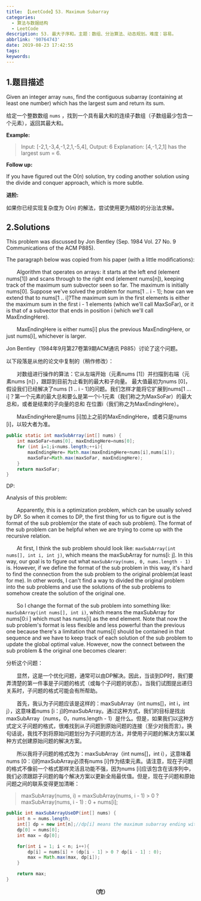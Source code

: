 ```yaml
---
title: 【LeetCode】53. Maximum Subarray
categories:
  - 算法与数据结构
  - LeetCode
description: 53. 最大子序和。主题：数组、分治算法、动态规划。难度：容易。
abbrlink: '90764743'
date: 2019-08-23 17:42:55
tags:
keywords:
---
```


## 1.题目描述

Given an integer array `nums`, find the contiguous subarray (containing at least one number) which has the largest sum and return its sum.

给定一个整数数组 `nums` ，找到一个具有最大和的连续子数组（子数组最少包含一个元素），返回其最大和。

**Example:**

> Input: [-2,1,-3,4,-1,2,1,-5,4],
> Output: 6
> Explanation: [4,-1,2,1] has the largest sum = 6.

**Follow up:**

If you have figured out the O(*n*) solution, try coding another solution using the divide and conquer approach, which is more subtle.

**进阶:**

如果你已经实现复杂度为 O(*n*) 的解法，尝试使用更为精妙的分治法求解。

## 2.Solutions

This problem was discussed by Jon Bentley (Sep. 1984 Vol. 27 No. 9 Communications of the ACM P885).

The paragraph below was copied from his paper (with a little modifications):

　　Algorithm that operates on arrays: it starts at the left end (element nums[1]) and scans through to the right end (element nums[n]), keeping track of the maximum sum subvector seen so far. The maximum is initially nums[0]. Suppose we've solved the problem for nums[1 .. i - 1]; how can we extend that to nums[1 .. i]?The maximum sum in the first elements is either the maximum sum in the first i - 1 elements (which we'll call MaxSoFar), or it is that of a subvector that ends in position i (which we'll call MaxEndingHere).

　　MaxEndingHere is either nums[i] plus the previous MaxEndingHere, or just nums[i], whichever is larger.

Jon Bentley（1984年9月第27卷第9期ACM通讯 P885）讨论了这个问题。

以下段落是从他的论文中复制的（稍作修改）：

　　对数组进行操作的算法：它从左端开始（元素nums [1]）并扫描到右端（元素nums [n]），跟踪到目前为止看到的最大和子向量。 最大值最初为nums [0]，假设我们已经解决了nums [1 .. i - 1]的问题。我们怎样才能将它扩展到nums[1 ... i]？第一个元素的最大总和要么是第一个i-1元素（我们称之为MaxSoFar）的最大总和，或者是结束的子向量的总和 在位置i（我们称之为MaxEndingHere）。

　　MaxEndingHere是nums [i]加上之前的MaxEndingHere，或者只是nums [i]，以较大者为准。

~~~java
public static int maxSubArray(int[] nums) {
    int maxSoFar=nums[0], maxEndingHere=nums[0];
    for (int i=1;i<nums.length;++i){
        maxEndingHere= Math.max(maxEndingHere+nums[i],nums[i]);
        maxSoFar=Math.max(maxSoFar, maxEndingHere);	
    }
    return maxSoFar;
}
~~~

DP:

Analysis of this problem:

　　Apparently, this is a optimization problem, which can be usually solved by DP. So when it comes to DP, the first thing for us to figure out is the format of the sub problem(or the state of each sub problem). The format of the sub problem can be helpful when we are trying to come up with the recursive relation.

　　At first, I think the sub problem should look like: `maxSubArray(int nums[], int i, int j)`, which means the maxSubArray for nums[i: j]. In this way, our goal is to figure out what `maxSubArray(nums, 0, nums.length - 1)` is. However, if we define the format of the sub problem in this way, it's hard to find the connection from the sub problem to the original problem(at least for me). In other words, I can't find a way to divided the original problem into the sub problems and use the solutions of the sub problems to somehow create the solution of the original one.

　　So I change the format of the sub problem into something like: `maxSubArray(int nums[], int i)`, which means the maxSubArray for nums[0:i ] which must has nums[i] as the end element. Note that now the sub problem's format is less flexible and less powerful than the previous one because there's a limitation that nums[i] should be contained in that sequence and we have to keep track of each solution of the sub problem to update the global optimal value. However, now the connect between the sub problem & the original one becomes clearer:

分析这个问题：

　　显然，这是一个优化问题，通常可以由DP解决。因此，当谈到DP时，我们要弄清楚的第一件事是子问题的格式（或每个子问题的状态）。当我们试图提出递归关系时，子问题的格式可能会有所帮助。

　　首先，我认为子问题应该是这样的：maxSubArray（int nums[]，int i，int j），这意味着nums [i：j]的maxSubArray。通过这种方式，我们的目标是找出maxSubArray（nums，0，nums.length  -  1）是什么。但是，如果我们以这种方式定义子问题的格式，很难找到从子问题到原始问题的连接（至少对我而言）。换句话说，我找不到将原始问题划分为子问题的方法，并使用子问题的解决方案以某种方式创建原始问题的解决方案。

　　所以我将子问题的格式改为：maxSubArray（int nums[]，int i），这意味着nums [0：i]的maxSubArray必须有nums [i]作为结束元素。请注意，现在子问题的格式不像前一个格式那样灵活且功能不强，因为nums [i]应该包含在该序列中，我们必须跟踪子问题的每个解决方案以更新全局最优值。但是，现在子问题和原始问题之间的联系变得更加清晰：

> maxSubArray(nums, i) = maxSubArray(nums, i - 1) > 0 ? maxSubArray(nums, i - 1) : 0 + nums[i]; 

~~~java
public int maxSubArrayUseDP(int[] nums) {
    int n = nums.length;
    int[] dp = new int[n];//dp[i] means the maximum subarray ending with A[i];
    dp[0] = nums[0];
    int max = dp[0];

    for(int i = 1; i < n; i++){
        dp[i] = nums[i] + (dp[i - 1] > 0 ? dp[i - 1] : 0);
        max = Math.max(max, dp[i]);
    }

    return max;
}
~~~

<center><font style="font-weight:bold">（完）</font></center>

